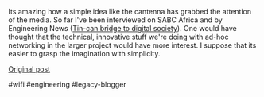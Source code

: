 <!--
date: '2005-10-11'
published: true
slug: 2005-10-engineering-news-article
time_to_read: 5
title: Engineering News Article
-->

Its amazing how a simple idea like the cantenna has grabbed the attention of the media. So far I've been interviewed on SABC Africa and by Engineering News ([Tin-can bridge to digital society](http://www.engineeringnews.co.za/article.php?a_id=74454)). One would have thought that the technical, innovative stuff we're doing with ad-hoc networking in the larger project would have more interest. I suppose that its easier to grasp the imagination with simplicity.

[Original post](https://ysfk.blogspot.com/2005/10/engineering-news-article.html)

#wifi #engineering #legacy-blogger 